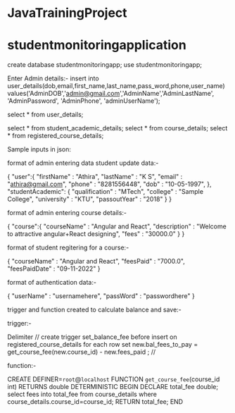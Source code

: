# JavaTrainingProject
# studentmonitoringapplication

create database studentmonitoringapp;
use studentmonitoringapp;

Enter Admin details:-
insert into user_details(dob,email,first_name,last_name,pass_word,phone,user_name) 
values('AdminDOB','admin@gmail.com','AdminName','AdminLastName', 'AdminPassword', 
'AdminPhone', 'adminUserName');

select * from user_details;


select * from student_academic_details;
select * from course_details;
select * from registered_course_details;

Sample inputs in json:

format of admin entering data student update data:-

{
	"user":{
        "firstName" : "Athira",
        "lastName" : "K S",
        "email" : "athira@gmail.com",
        "phone" : "8281556448",
        "dob" : "10-05-1997",
    },
    "studentAcademic": {
        "qualification" : "MTech",
        "college" : "Sample College",
        "university" : "KTU",
        "passoutYear" : "2018"
    }
}


format of admin entering course details:-

{
	"course":{
        "courseName" : "Angular and React",
        "description" : "Welcome to attractive angular+React designing", 
        "fees" : "30000.0"
    }
}

format of student regitering for a course:-

{
    "courseName" : "Angular and React",
    "feesPaid" : "7000.0",
    "feesPaidDate" : "09-11-2022"
}

format of authentication data:-

{
    "userName" : "usernamehere",
    "passWord" : "passwordhere"
}

trigger and function created to calculate balance and save:-

trigger:-

Delimiter //
create trigger set_balance_fee
before insert on registered_course_details
for each row
set new.bal_fees_to_pay = get_course_fee(new.course_id) - new.fees_paid ;
//

function:-

CREATE DEFINER=`root`@`localhost` FUNCTION `get_course_fee`(course_id int) RETURNS double
    DETERMINISTIC
BEGIN
DECLARE 
total_fee double;
select fees into total_fee from course_details 
where course_details.course_id=course_id;
RETURN total_fee;
END
